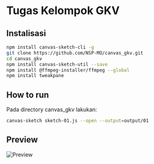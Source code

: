 # Tugas Kelompok GKV

## Instalisasi
```sh
npm install canvas-sketch-cli -g
git clone https://github.com/NSP-MO/canvas_gkv.git
cd canvas_gkv
npm install canvas-sketch-util --save
npm install @ffmpeg-installer/ffmpeg --global
npm install tweakpane
```

## How to run
Pada directory canvas_gkv lakukan:
```sh
canvas-sketch sketch-01.js --open --output=output/01
```

## Preview
![Preview](https://drive.google.com/uc?id=1ZnAskSy64ymdRt71M9T459nhwPJALjOR)
